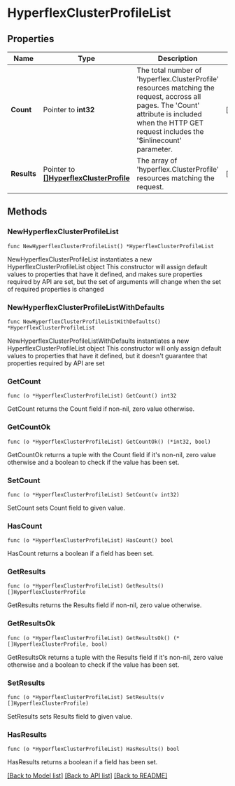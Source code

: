 # HyperflexClusterProfileList

## Properties

Name | Type | Description | Notes
------------ | ------------- | ------------- | -------------
**Count** | Pointer to **int32** | The total number of &#39;hyperflex.ClusterProfile&#39; resources matching the request, accross all pages. The &#39;Count&#39; attribute is included when the HTTP GET request includes the &#39;$inlinecount&#39; parameter. | [optional] 
**Results** | Pointer to [**[]HyperflexClusterProfile**](hyperflex.ClusterProfile.md) | The array of &#39;hyperflex.ClusterProfile&#39; resources matching the request. | [optional] 

## Methods

### NewHyperflexClusterProfileList

`func NewHyperflexClusterProfileList() *HyperflexClusterProfileList`

NewHyperflexClusterProfileList instantiates a new HyperflexClusterProfileList object
This constructor will assign default values to properties that have it defined,
and makes sure properties required by API are set, but the set of arguments
will change when the set of required properties is changed

### NewHyperflexClusterProfileListWithDefaults

`func NewHyperflexClusterProfileListWithDefaults() *HyperflexClusterProfileList`

NewHyperflexClusterProfileListWithDefaults instantiates a new HyperflexClusterProfileList object
This constructor will only assign default values to properties that have it defined,
but it doesn't guarantee that properties required by API are set

### GetCount

`func (o *HyperflexClusterProfileList) GetCount() int32`

GetCount returns the Count field if non-nil, zero value otherwise.

### GetCountOk

`func (o *HyperflexClusterProfileList) GetCountOk() (*int32, bool)`

GetCountOk returns a tuple with the Count field if it's non-nil, zero value otherwise
and a boolean to check if the value has been set.

### SetCount

`func (o *HyperflexClusterProfileList) SetCount(v int32)`

SetCount sets Count field to given value.

### HasCount

`func (o *HyperflexClusterProfileList) HasCount() bool`

HasCount returns a boolean if a field has been set.

### GetResults

`func (o *HyperflexClusterProfileList) GetResults() []HyperflexClusterProfile`

GetResults returns the Results field if non-nil, zero value otherwise.

### GetResultsOk

`func (o *HyperflexClusterProfileList) GetResultsOk() (*[]HyperflexClusterProfile, bool)`

GetResultsOk returns a tuple with the Results field if it's non-nil, zero value otherwise
and a boolean to check if the value has been set.

### SetResults

`func (o *HyperflexClusterProfileList) SetResults(v []HyperflexClusterProfile)`

SetResults sets Results field to given value.

### HasResults

`func (o *HyperflexClusterProfileList) HasResults() bool`

HasResults returns a boolean if a field has been set.


[[Back to Model list]](../README.md#documentation-for-models) [[Back to API list]](../README.md#documentation-for-api-endpoints) [[Back to README]](../README.md)


